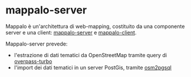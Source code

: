 # mappalo-server
Mappalo è un'architettura di web-mapping, costituito da una componente server e una client: [mappalo-server](https://github.com/marchile/mappalo-server) e [mappalo-client](https://github.com/marchile/mappalo-client).

Mappalo-server prevede:
* l'estrazione di dati tematici da OpenStreetMap tramite query di [overpass-turbo](https://github.com/tyrasd/overpass-turbo)
* l'import dei dati tematici in un server PostGis, tramite [osm2pgsql](https://github.com/openstreetmap/osm2pgsql)
